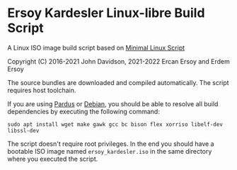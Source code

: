 # Ersoy Kardesler Linux-libre Build Script

A Linux ISO image build script based on [Minimal Linux Script](https://github.com/ivandavidov/minimal-linux-script)

Copyright (C) 2016-2021 John Davidson, 2021-2022 Ercan Ersoy and Erdem Ersoy

The source bundles are downloaded and compiled automatically. The script requires host toolchain.

If you are using [Pardus](https://www.pardus.org.tr) or [Debian](https://www.debian.org), you should be able to resolve all build dependencies by executing the following command:

    sudo apt install wget make gawk gcc bc bison flex xorriso libelf-dev libssl-dev

The script doesn't require root privileges. In the end you should have a bootable ISO image named `ersoy_kardesler.iso` in the same directory where you executed the script.
